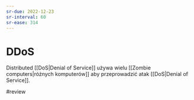 ```yaml
---
sr-due: 2022-12-23
sr-interval: 60
sr-ease: 314
---
```


# DDoS
Distributed [[DoS|Denial of Service]] używa wielu [[Zombie computers|różnych komputerów]] aby przeprowadzić atak [[DoS|Denial of Service]].

#review